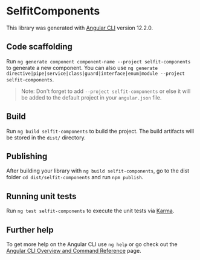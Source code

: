 # SelfitComponents

This library was generated with [Angular CLI](https://github.com/angular/angular-cli) version 12.2.0.

## Code scaffolding

Run `ng generate component component-name --project selfit-components` to generate a new component. You can also use `ng generate directive|pipe|service|class|guard|interface|enum|module --project selfit-components`.
> Note: Don't forget to add `--project selfit-components` or else it will be added to the default project in your `angular.json` file. 

## Build

Run `ng build selfit-components` to build the project. The build artifacts will be stored in the `dist/` directory.

## Publishing

After building your library with `ng build selfit-components`, go to the dist folder `cd dist/selfit-components` and run `npm publish`.

## Running unit tests

Run `ng test selfit-components` to execute the unit tests via [Karma](https://karma-runner.github.io).

## Further help

To get more help on the Angular CLI use `ng help` or go check out the [Angular CLI Overview and Command Reference](https://angular.io/cli) page.

